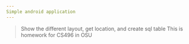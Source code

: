 ```yaml
---
Simple android application
---
```

> Show the different layout, get location, and create sql table
> This is homework for CS496 in OSU
